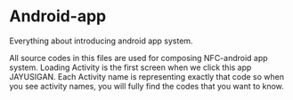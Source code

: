 # Android-app
Everything about introducing android app system.

All source codes in this files are used for composing NFC-android app system.
Loading Activity is the first screen when we click this app JAYUSIGAN. 
Each Activity name is representing exactly that code so when you see activity names, you will fully find the codes that you want to know.
